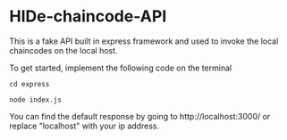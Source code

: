# HIDe-chaincode-API

This is a fake API built in express framework and used to invoke the local chaincodes on the local host. 

To get started, implement the following code on the terminal

    cd express

    node index.js

You can find the default response by going to http://localhost:3000/ or replace "localhost" with your ip address. 

    
